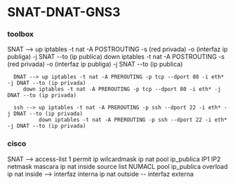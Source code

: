 # SNAT-DNAT-GNS3

### toolbox ###

SNAT --> up iptables -t nat -A POSTROUTING -s (red privada) -o (interfaz ip publiga) -j SNAT --to (ip publica)
         down iptables -t nat -A POSTROUTING -s (red privada) -o (interfaz ip publiga) -j SNAT --to (ip publica)
         
      DNAT --> up iptables -t nat -A PREROUTING -p tcp --dport 80 -i eth* -j DNAT --to (ip privada)
         down iptables -t nat -A PREROUTING -p tcp --dport 80 -i eth* -j DNAT --to (ip privada)

      ssh --> up iptables -t nat -A PREROUTING -p ssh --dport 22 -i eth* -j DNAT --to (ip privada)
              down iptables -t nat -A PREROUTING -p ssh --dport 22 -i eth* -j DNAT --to (ip privada)
              
### cisco ###

SNAT --> access-list 1 permit ip wilcardmask
        ip nat pool ip_publica IP1 IP2 netmask mascara
        ip nat inside source list NUMACL pool ip_publica overload
        ip nat inside --> interfaz interna
        ip nat outside -- interfaz externa
